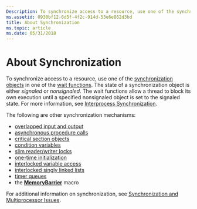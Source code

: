 ```yaml
---
Description: To synchronize access to a resource, use one of the synchronization objects in one of the wait functions.
ms.assetid: 0930bf12-6d5f-4f2c-914d-53e6e862d3bd
title: About Synchronization
ms.topic: article
ms.date: 05/31/2018
---
```


# About Synchronization

To synchronize access to a resource, use one of the [synchronization objects](synchronization-objects.md) in one of the [wait functions](wait-functions.md). The state of a synchronization object is either *signaled* or *nonsignaled*. The wait functions allow a thread to block its own execution until a specified nonsignaled object is set to the signaled state. For more information, see [Interprocess Synchronization](interprocess-synchronization.md).

The following are other synchronization mechanisms:

-   [overlapped input and output](synchronization-and-overlapped-input-and-output.md)
-   [asynchronous procedure calls](asynchronous-procedure-calls.md)
-   [critical section objects](critical-section-objects.md)
-   [condition variables](condition-variables.md)
-   [slim reader/writer locks](slim-reader-writer--srw--locks.md)
-   [one-time initialization](one-time-initialization.md)
-   [interlocked variable access](interlocked-variable-access.md)
-   [interlocked singly linked lists](interlocked-singly-linked-lists.md)
-   [timer queues](timer-queues.md)
-   the [**MemoryBarrier**](https://msdn.microsoft.com/en-us/library/ms684208(v=VS.85).aspx) macro

For additional information on synchronization, see [Synchronization and Multiprocessor Issues](synchronization-and-multiprocessor-issues.md).

 

 



